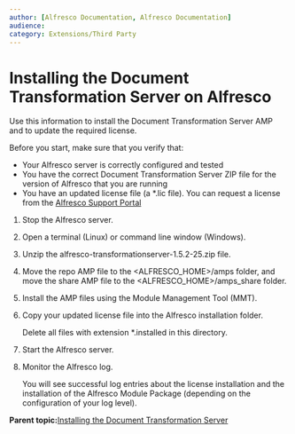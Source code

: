 ```yaml
---
author: [Alfresco Documentation, Alfresco Documentation]
audience: 
category: Extensions/Third Party
---
```


# Installing the Document Transformation Server on Alfresco

Use this information to install the Document Transformation Server AMP and to update the required license.

Before you start, make sure that you verify that:

-   Your Alfresco server is correctly configured and tested
-   You have the correct Document Transformation Server ZIP file for the version of Alfresco that you are running
-   You have an updated license file \(a \*.lic file\). You can request a license from the [Alfresco Support Portal](www.support.alfresco.com)

1.  Stop the Alfresco server.

2.  Open a terminal \(Linux\) or command line window \(Windows\).

3.  Unzip the alfresco-transformationserver-1.5.2-25.zip file.

4.  Move the repo AMP file to the <ALFRESCO\_HOME\>/amps folder, and move the share AMP file to the <ALFRESCO\_HOME\>/amps\_share folder.

5.  Install the AMP files using the Module Management Tool \(MMT\).

6.  Copy your updated license file into the Alfresco installation folder. 

    Delete all files with extension \*.installed in this directory.

7.  Start the Alfresco server.

8.  Monitor the Alfresco log. 

    You will see successful log entries about the license installation and the installation of the Alfresco Module Package \(depending on the configuration of your log level\).


**Parent topic:**[Installing the Document Transformation Server](../concepts/transerv-installing.md)

